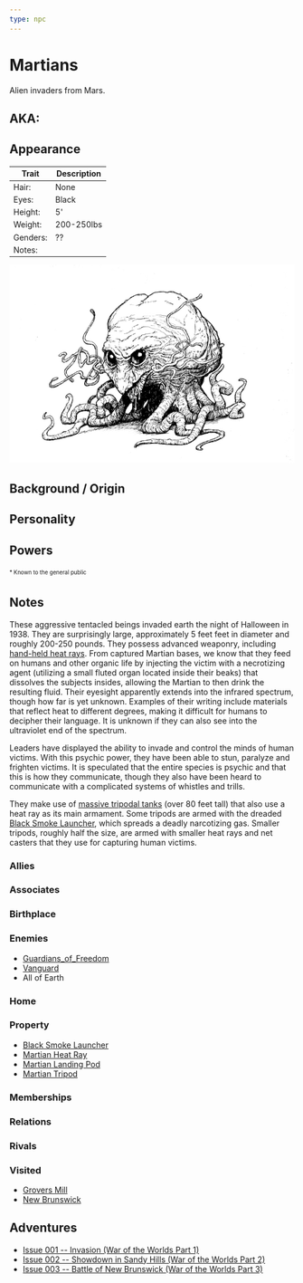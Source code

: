 ```yaml
---
type: npc
---
```

<!--
type: non-player-character
created-by:
-->

# Martians

Alien invaders from Mars.

## AKA:

## Appearance
Trait | Description
-- | --
Hair: | None
Eyes: | Black
Height: | 5'
Weight: | 200-250lbs
Genders: | ??
Notes: |

<img title="Martian" src="images/Martian.jpg">

## Background / Origin

## Personality

## Powers

<sub><sup> * Known to the general public</sup></sub>

## Notes
These aggressive tentacled beings invaded earth the night of Halloween in 1938.  They are  surprisingly large, approximately 5 feet feet in diameter and roughly 200-250 pounds.  They possess advanced weaponry, including [hand-held heat rays](/items/Martian_Heat_Ray.md).  From captured Martian bases, we know that they feed on humans and other organic life by injecting the victim with a necrotizing agent (utilizing a small fluted organ located inside their beaks) that dissolves the subjects insides, allowing the Martian to then drink the resulting fluid.  Their eyesight apparently extends into the infrared spectrum, though how far is yet unknown.  Examples of their writing include materials that reflect heat to different degrees, making it difficult for humans to decipher their language.  It is unknown if they can also see into the ultraviolet end of the spectrum.

Leaders have displayed the ability to invade and control the minds of human victims.  With this psychic power, they have been able to stun, paralyze and frighten victims.  It is speculated that the entire species is psychic and that this is how they communicate, though they also have been heard to communicate with a complicated systems of whistles and trills.

They make use of [massive tripodal tanks](/items/Martian_Tripod.md) (over 80 feet tall) that also use a heat ray as its main armament.  Some tripods are armed with the dreaded [Black Smoke Launcher](/items/Black_Smoke_Launcher.md), which spreads a deadly narcotizing gas.  Smaller tripods, roughly half the size, are armed with smaller heat rays and net casters that they use for capturing human victims.

### Allies

### Associates

### Birthplace

### Enemies
- [Guardians_of_Freedom](/organizations/Guardians_of_Freedom.md)
- [Vanguard](/organizations/Vanguard.md)
- All of Earth

### Home

### Property
- [Black Smoke Launcher](/items/Black_Smoke_Launcher.md)
- [Martian Heat Ray](/items/Martian_Heat_Ray.md)
- [Martian Landing Pod](/items/Martian_Landing_Pod.md)
- [Martian Tripod](/items/Martian_Tripod.md)

### Memberships

### Relations

### Rivals

### Visited
- [Grovers Mill](locations/New_Jersey/Grovers_Mill.md)
- [New Brunswick](locations/New_Jersey/New_Brunswick.md)

## Adventures
- [Issue 001 -- Invasion (War of the Worlds Part 1)](/sessions/Issue-001.md)
- [Issue 002 -- Showdown in Sandy Hills (War of the Worlds Part 2)](sessions/Issue-002.md)
- [Issue 003 -- Battle of New Brunswick (War of the Worlds Part 3)](sessions/Issue-003.md)

<!-- GM Notes
Not actually from Mars, but they did use it as a forward base for their invasion.  They are actually from Sirius.
-->
